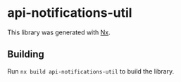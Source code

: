 # api-notifications-util

This library was generated with [Nx](https://nx.dev).

## Building

Run `nx build api-notifications-util` to build the library.
